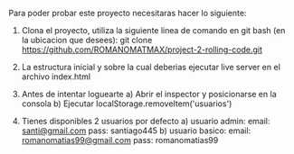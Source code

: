 Para poder probar este proyecto necesitaras hacer lo siguiente: 

1) Clona el proyecto, utiliza la siguiente linea de comando en git bash (en la ubicacion que desees):
     git clone https://github.com/ROMANOMATMAX/project-2-rolling-code.git

2) La estructura inicial y sobre la cual deberias ejecutar live server en el archivo index.html

3) Antes de intentar loguearte
    a) Abrir el inspector y posicionarse en la consola
    b) Ejecutar localStorage.removeItem('usuarios')

4) Tienes disponibles 2 usuarios por defecto 
    a) usuario admin: 
        email: santi@gmail.com
        pass: santiago445
    b) usuario basico:
        email: romanomatias99@gmail.com
        pass: romanomatias99
